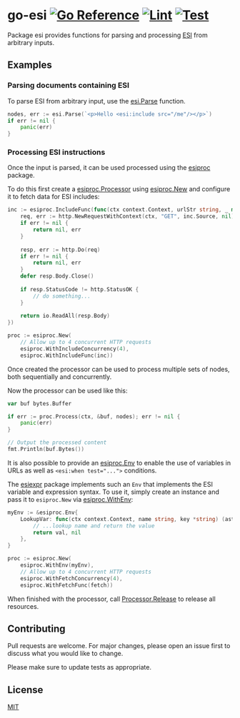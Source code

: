 # go-esi [![Go Reference](https://pkg.go.dev/badge/github.com/nussjustin/esi.svg)](https://pkg.go.dev/github.com/nussjustin/esi) [![Lint](https://github.com/nussjustin/esi/actions/workflows/golangci-lint.yml/badge.svg)](https://github.com/nussjustin/esi/actions/workflows/golangci-lint.yml) [![Test](https://github.com/nussjustin/esi/actions/workflows/test.yml/badge.svg)](https://github.com/nussjustin/esi/actions/workflows/test.yml)

Package esi provides functions for parsing and processing [ESI](https://www.w3.org/TR/esi-lang/) from arbitrary inputs.

## Examples

### Parsing documents containing ESI

To parse ESI from arbitrary input, use the [esi.Parse][0] function.

```go
nodes, err := esi.Parse(`<p>Hello <esi:include src="/me"/></p>`)
if err != nil {
    panic(err)
}
```

### Processing ESI instructions

Once the input is parsed, it can be used processed using the [esiproc][1] package.

To do this first create a [esiproc.Processor][2] using [esiproc.New][3] and configure it to fetch data for ESI includes:

```go
inc := esiproc.IncludeFunc(func(ctx context.Context, urlStr string, _ map[string]string) ([]byte, error) {
    req, err := http.NewRequestWithContext(ctx, "GET", inc.Source, nil)
    if err != nil {
        return nil, err
    }
    
    resp, err := http.Do(req)
    if err != nil {
        return nil, err
    }
    defer resp.Body.Close()
    
    if resp.StatusCode != http.StatusOK {
        // do something...
    }
    
    return io.ReadAll(resp.Body)
})

proc := esiproc.New(
    // Allow up to 4 concurrent HTTP requests
    esiproc.WithIncludeConcurrency(4),
    esiproc.WithIncludeFunc(inc))
```

Once created the processor can be used to process multiple sets of nodes, both sequentially and concurrently.

Now the processor can be used like this:

```go
var buf bytes.Buffer

if err := proc.Process(ctx, &buf, nodes); err != nil {
    panic(err)
}

// Output the processed content
fmt.Println(buf.Bytes())
```

It is also possible to provide an [esiproc.Env][4] to enable the use of variables in URLs as well as
`<esi:when test="...">` conditions.

The [esiexpr][5] package implements such an `Env` that implements the ESI variable and expression syntax. To use it,
simply create an instance and pass it to `esiproc.New` via [esiproc.WithEnv][6]:

```go
myEnv := &esiproc.Env{
    LookupVar: func(ctx context.Context, name string, key *string) (ast.Value, error) {
        // ...lookup name and return the value
        return val, nil
    },
}

proc := esiproc.New(
    esiproc.WithEnv(myEnv),
    // Allow up to 4 concurrent HTTP requests
    esiproc.WithFetchConcurrency(4),
    esiproc.WithFetchFunc(fetch))
```

When finished with the processor, call [Processor.Release][7] to release all resources.

## Contributing
Pull requests are welcome. For major changes, please open an issue first to discuss what you would like to change.

Please make sure to update tests as appropriate.

## License
[MIT](https://choosealicense.com/licenses/mit/)

[0]: https://pkg.go.dev/github.com/nussjustin/esi/#Parse
[1]: https://pkg.go.dev/github.com/nussjustin/esi/esiproc/
[2]: https://pkg.go.dev/github.com/nussjustin/esi/esiproc/#Processor
[3]: https://pkg.go.dev/github.com/nussjustin/esi/esiproc/#New
[4]: https://pkg.go.dev/github.com/nussjustin/esi/esiproc/#Env
[5]: https://pkg.go.dev/github.com/nussjustin/esi/esiexpr/
[6]: https://pkg.go.dev/github.com/nussjustin/esi/esiproc/#WithEnv
[7]: https://pkg.go.dev/github.com/nussjustin/esi/esiproc/#Processor.Release